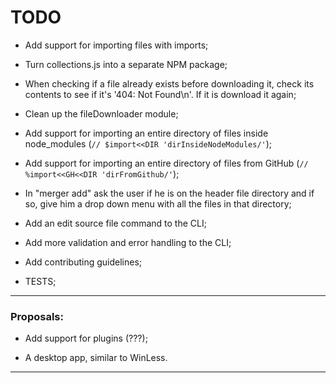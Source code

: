 # TODO

- Add support for importing files with imports;

- Turn collections.js into a separate NPM package;

- When checking if a file already exists before downloading it, check its contents to see if it's '404: Not Found\n'. If it is download it again;

- Clean up the fileDownloader module;

- Add support for importing an entire directory of files inside node_modules (``` // $import<<DIR 'dirInsideNodeModules/' ```);

- Add support for importing an entire directory of files from GitHub (``` // %import<<GH<<DIR 'dirFromGithub/' ```);

- In "merger add" ask the user if he is on the header file directory and if so, give him a drop down menu with all the files in that directory;

- Add an edit source file command to the CLI;

- Add more validation and error handling to the CLI;

- Add contributing guidelines;

- TESTS;

--------------------------------------------------------------------------------------------------------------------------
### Proposals:

- Add support for plugins (???);

- A desktop app, similar to WinLess.

--------------------------------------------------------------------------------------------------------------------------
